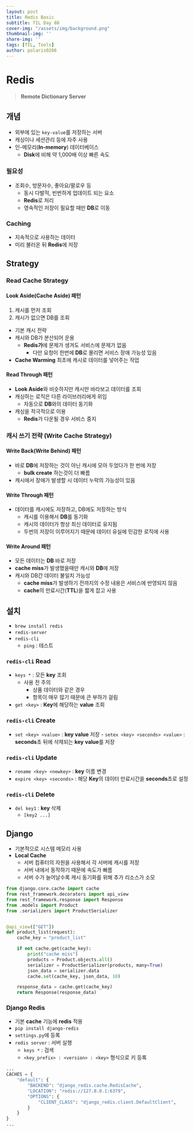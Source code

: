 ```yaml
---
layout: post
title: Redis Basic
subtitle: TIL Day 88
cover-img: "/assets/img/background.png"
thumbnail-img: ''
share-img: ''
tags: [TIL, Tools]
author: polaris0208
---
```


# Redis 
> **Remote Dictionary Server**

## 개념
- 외부에 있는 `key-value`를 저장하는 서버
- 캐싱이나 세션관리 등에 자주 사용
- 인-메모리(**In-memory**) 데이터베이스
  - **Disk**에 비해 약 1,000배 이상 빠른 속도

### 필요성
- 조회수, 방문자수, 좋아요/팔로우 등
  - 동시 다발적, 빈번하게 업데이트 되는 요소
  - **Redis**로 처리
  - 영속적인 저장이 필요할 때만 **DB**로 이동

### Caching
- 지속적으로 사용하는 데이터
- 미리 불러온 뒤 **Redis**에 저장

## Strategy

### Read Cache Strategy

#### Look Aside(Cache Aside) 패턴

1. 캐시를 먼저 조회
2. 캐시가 없으면 DB를 조회

- 기본 캐시 전략
- 캐시와 DB가 분산되어 운용
  - **Redis가**에 문제가 생겨도 서비스에 문제가 없음
    - 다만 요청이 한번에 **DB**로 몰리면 서비스 장애 가능성 있음
- **Cache Warming** 최초에 캐시로 데이터를 넣어주는 작업

#### Read Through 패턴

- **Look Aside**와 비슷하지만 캐시만 바라보고 데이터를 조회
- 캐싱하는 로직은 다른 라이브러리에게 위임
  - 자동으로 **DB**와의 데이터 동기화
- 캐싱을 적극적으로 이용
  - **Redis**가 다운될 경우 서비스 중지

### 캐시 쓰기 전략 (Write Cache Strategy)

#### Write Back(Write Behind) 패턴
- 바로 **DB**에 저장하는 것이 아닌 캐시에 모아 두었다가 한 번에 저장
  - **bulk create** 하는것이 더 빠름
- 캐시에서 장애가 발생할 시 데이터 누락의 가능성이 있음

#### Write Through 패턴
- 데이터를 캐시에도 저장하고, DB에도 저장하는 방식
  - 캐시를 이용해서 **DB**를 동기화
  - 캐시의 데이터가 항상 최신 데이터로 유지됨
  - 두번의 저장이 이루어지기 때문에 데이터 유실에 민감한 로직에 사용

#### Write Around 패턴
- 모든 데이터는 **DB** 바로 저장
- **cache miss**가 발생했을때만 캐시와 **DB**에 저장
- 캐시와 DB간 데이터 불일치 가능성
    - **cache miss**가 발생하기 전까지의 수정 내용은 서비스에 반영되지 않음 
    - **cache**의 만료시간(**TTL**)을 짧게 잡고 사용

## 설치
- `brew install redis`
- `redis-server`
- `redis-cli`
  - `ping` : 테스트

### `redis-cli` Read
- `keys *` : 모든 **key** 조회
  - 사용 전 주의
    - 상품 데이터와 같은 경우
    - 항목이 매우 많기 때문에 큰 부하가 걸림
​
- `get <key>` : **Key**에 해당하는 **value** 조회
​

### `redis-cli` Create
- `set <key> <value>` : **key value** 저장
​- `setex <key> <seconds> <value>` : **seconds**초 뒤에 삭제되는 **key** **value**를 저장
​
### `redis-cli` Update
- `rename <key> <newkey>` : **key** 이름 변경
- `expire <key> <seconds>` : 해당 **Key**의 데이터 만료시간을 **seconds**초로 설정
​
### `redis-cli` Delete
- `del key1` : **key** 삭제
  - `[key2 ...]` 

## Django
- 기본적으로 시스템 메모리 사용
- **Local Cache**
  - 서버 컴퓨터의 자원을 사용해서 각 서버에 캐시를 저장
  - 서버 내에서 동작하기 때문에 속도가 빠름 
  - 서버 수가 늘어날수록 캐시 동기화를 위해 추가 리소스가 소모

```py
from django.core.cache import cache
from rest_framework.decorators import api_view
from rest_framework.response import Response
from .models import Product
from .serializers import ProductSerializer


@api_view(["GET"])
def product_list(request):
    cache_key = "product_list"

    if not cache.get(cache_key):
        print("cache miss")
        products = Product.objects.all()
        serializer = ProductSerializer(products, many=True)
        json_data = serializer.data
        cache.set(cache_key, json_data, 10)

    response_data = cache.get(cache_key)
    return Response(response_data)
```

### Django Redis
- 기본 **cache** 기능에 **redis** 적용
- `pip install django-redis`
- `settings.py`에 등록
- `redis server` : 서버 실행
  - `keys *` : 검색
  - `<key_prefix> : <version> : <key>` 형식으로 키 등록

```py
...
CACHES = {  
    "default": {
        "BACKEND": "django_redis.cache.RedisCache",
        "LOCATION": "redis://127.0.0.1:6379",
        "OPTIONS": {
            "CLIENT_CLASS": "django_redis.client.DefaultClient",
        }
    }
}
...
```
